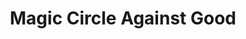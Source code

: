 ---
title: "Magic Circle Against Good"

spell:
  schools:
    - name:        "Abjuration"
      subschools:  []
      descriptors: ["Evil"]
  classes:
    - name:  "Cleric"
      abbr:  "Clr"
      level: 3
    - name:  "Sorcerer/Wizard"
      abbr:  "Sor/Wiz"
      level: 3
  domains:
    - name:  "Evil"
      abbr:  "Evil"
      level: 3
  description:        |
    This spell functions like magic circle against evil, except that it is similar to protection from good instead of protection from evil, and it can imprison a nonevil called creature.
---